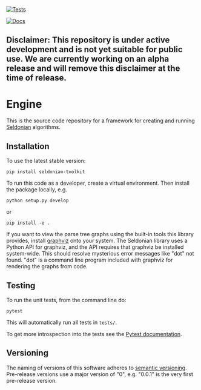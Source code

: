 [![Tests](https://github.com/seldonian-framework/Engine/actions/workflows/test-action.yaml/badge.svg)](https://github.com/seldonian-framework/Engine/actions/workflows/test-action.yaml)

[![Docs](https://github.com/seldonian-framework/Engine/actions/workflows/gh-pages.yaml/badge.svg)](https://github.com/seldonian-framework/Engine/actions/workflows/gh-pages.yaml)

## Disclaimer: This repository is under active development and is not yet suitable for public use. We are currently working on an alpha release and will remove this disclaimer at the time of release. 

# Engine

This is the source code repository for a framework for creating and running [Seldonian](http://aisafety.cs.umass.edu/) algorithms. 

## Installation

To use the latest stable version:
```
pip install seldonian-toolkit
```

To run this code as a developer, create a virtual environment. Then install the package locally, e.g. 

```
python setup.py develop
```

or 

```
pip install -e .
```

If you want to view the parse tree graphs using the built-in tools this library provides, install [graphviz](https://graphviz.org/download/) onto your system. The Seldonian library uses a Python API for graphviz, and the API requires that graphviz be installed system-wide. This should resolve mysterious error messages like "dot" not found. "dot" is a command line program included with graphviz for rendering the graphs from code. 

## Testing
To run the unit tests, from the command line do:
```
pytest
```

This will automatically run all tests in `tests/`. 

To get more introspection into the tests see the [Pytest documentation](https://docs.pytest.org/).

## Versioning
The naming of versions of this software adheres to [semantic versioning](https://semver.org/). Pre-release versions use a major version of "0", e.g. "0.0.1" is the very first pre-release version. 